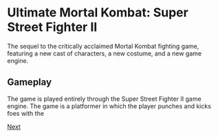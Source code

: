 # Ultimate Mortal Kombat: Super Street Fighter II

The sequel to the critically acclaimed Mortal Kombat fighting game, featuring a new cast of characters, a new costume, and a new game engine.  
  
  

## Gameplay

The game is played entirely through the Super Street Fighter II   game engine. The game is a platformer in which the player punches and kicks foes with the

[Next](326.md)